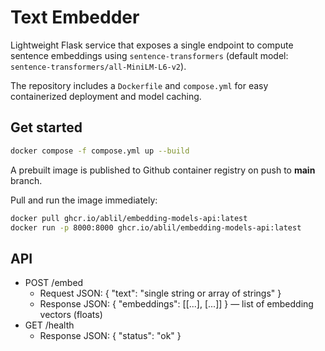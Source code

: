 # Text Embedder

Lightweight Flask service that exposes a single endpoint to compute sentence embeddings
using `sentence-transformers` (default model: `sentence-transformers/all-MiniLM-L6-v2`).

The repository includes a `Dockerfile` and `compose.yml` for easy containerized deployment and model caching.


## Get started
```bash
docker compose -f compose.yml up --build
```

A prebuilt image is published to Github container registry on push to **main** branch.

Pull and run the image immediately:
```bash
docker pull ghcr.io/ablil/embedding-models-api:latest
docker run -p 8000:8000 ghcr.io/ablil/embedding-models-api:latest
```

## API

* POST /embed 
  * Request JSON: { "text": "single string or array of strings" }
  * Response JSON: { "embeddings": [[...], [...]] } — list of embedding vectors (floats)
* GET /health 
    * Response JSON: { "status": "ok" }